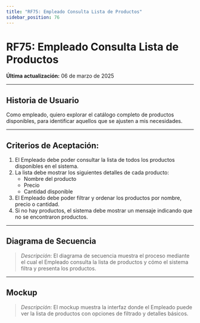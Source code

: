 ```yaml
---
title: "RF75: Empleado Consulta Lista de Productos"  
sidebar_position: 76
---
```


# RF75: Empleado Consulta Lista de Productos  

**Última actualización:** 06 de marzo de 2025  

---

## Historia de Usuario  
Como empleado, quiero explorar el catálogo completo de productos disponibles, para identificar aquellos que se ajusten a mis necesidades.

---

## **Criterios de Aceptación:**  

1. El Empleado debe poder consultar la lista de todos los productos disponibles en el sistema.  
2. La lista debe mostrar los siguientes detalles de cada producto:  
   - Nombre del producto  
   - Precio  
   - Cantidad disponible  
3. El Empleado debe poder filtrar y ordenar los productos por nombre, precio o cantidad.  
4. Si no hay productos, el sistema debe mostrar un mensaje indicando que no se encontraron productos.  

---

## **Diagrama de Secuencia**  

> *Descripción*: El diagrama de secuencia muestra el proceso mediante el cual el Empleado consulta la lista de productos y cómo el sistema filtra y presenta los productos.  

---

## **Mockup**  

> *Descripción*: El mockup muestra la interfaz donde el Empleado puede ver la lista de productos con opciones de filtrado y detalles básicos.  
